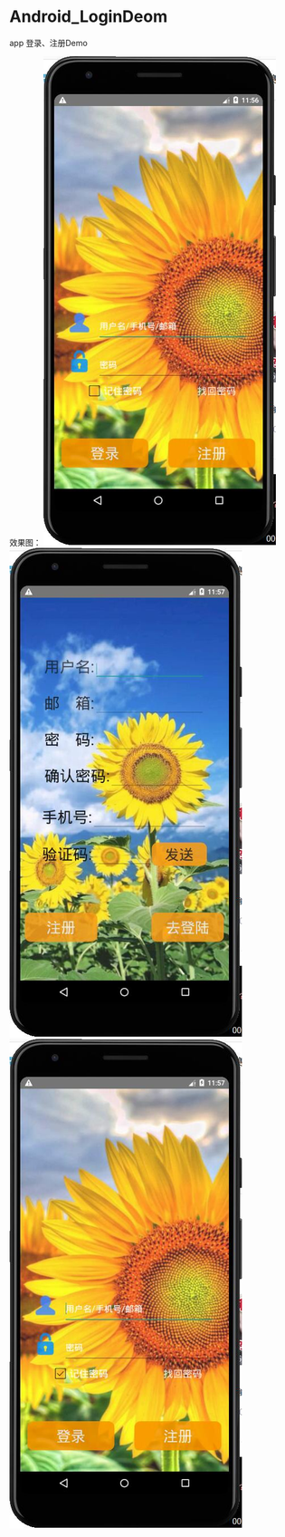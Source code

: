 # Android_LoginDeom
app 登录、注册Demo

效果图：
![image](https://github.com/nice98k/Android_LoginDeom/blob/master/1.jpg)
![image](https://github.com/nice98k/Android_LoginDeom/blob/master/2.jpg)
![image](https://github.com/nice98k/Android_LoginDeom/blob/master/3.jpg)
